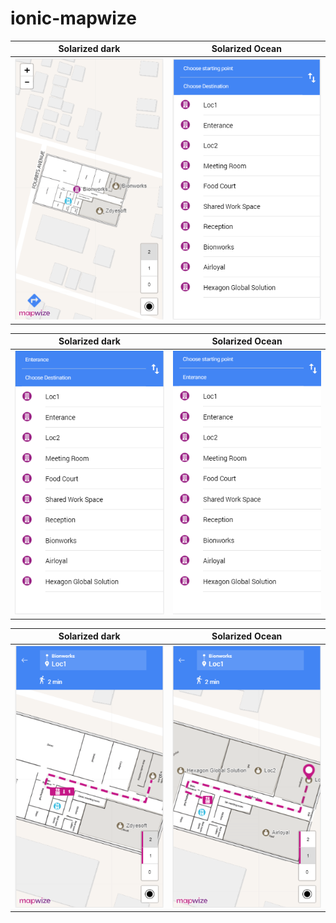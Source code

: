 # ionic-mapwize


Solarized dark             |  Solarized Ocean
:-------------------------:|:-------------------------:
![](https://github.com/VivekanandanS/ionic-mapwize/blob/master/src/assets/imgs/image2.png)  |  ![](https://github.com/VivekanandanS/ionic-mapwize/blob/master/src/assets/imgs/image1.png)

Solarized dark             |  Solarized Ocean
:-------------------------:|:-------------------------:
![](https://github.com/VivekanandanS/ionic-mapwize/blob/master/src/assets/imgs/image3.png)  |  ![](https://github.com/VivekanandanS/ionic-mapwize/blob/master/src/assets/imgs/image4.png)

Solarized dark             |  Solarized Ocean
:-------------------------:|:-------------------------:
![](https://github.com/VivekanandanS/ionic-mapwize/blob/master/src/assets/imgs/image5.png)  |  ![](https://github.com/VivekanandanS/ionic-mapwize/blob/master/src/assets/imgs/image6.png)

